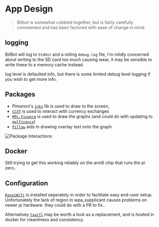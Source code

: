 # App Design

> Bitbot is somewhat cobbled together, but is fairly carefully commented and has been factored with ease of change in mind.  

## logging
BitBot will log to `StdOut` and a rolling `debug.log` file, i'm mildly concerned about writing to the SD card too much causing wear, it may be sensible to write these to a memory cache instead.

log level is defaulted info, but there is some limited debug level logging if you wish to get more info.

## Packages
 - Pimoroni's [`inky`](https://github.com/pimoroni/inky) lib is used to draw to the screen, 
 - [`CCXT`](https://github.com/ccxt/ccxt) is used to interact with currency exchanges
 - [`MPL-Finance`](https://github.com/matplotlib/mpl-finance) is used to draw the graphs (and could do with updating to [`mplfinance`](https://github.com/matplotlib/mplfinance))
 - [`Pillow`](https://github.com/python-pillow/Pillow) aids in drawing overlay text onto the graph

![Package Interactions](http://www.plantuml.com/plantuml/svg/3Oon3KCX30NxFqMo0EvJ_LN0M7mhO11-LjOFrUckkDkHDsBqwwt6FQh4xgy7MFuXslcNckA94YwRfq4CYUUWEgseDIgACa4Zgvt6JcT5A_CtD_6qZbstM3ty0m00)

## Docker
Still trying to get this working reliably on the arm6 chip that runs the pi zero..

## Configuration
[`RaspiWifi`](https://github.com/jasbur/RaspiWiFi) is installed seperately in order to facilitate easy end-user setup. Unfortunately  the lack of region in wpa_supplicant causes problems on newer pi hardware. they could do with a PR to fix..  

Alternativey [`txwifi`](https://github.com/txn2/txwifi) may be worth a look as a replacement, and is hosted in docker for cleanliness and consistency. 